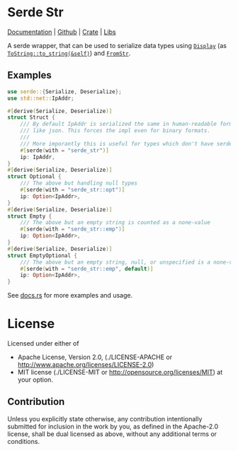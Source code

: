 ﻿Serde Str
=========

[Documentation][docs.rs] |
[Github][git] |
[Crate][crates.io] |
[Libs][lib.rs]

[docs.rs]: https://docs.rs/serde_str
[git]: https://github.com/tailhook/serde-str
[crates.io]: https://crates.io/crates/serde_str
[lib.rs]: https://lib.rs/serde_str
[`Display`]: https://doc.rust-lang.org/std/fmt/trait.Display.html
[`ToString`]: https://doc.rust-lang.org/std/string/trait.ToString.html
[`FromStr`]: https://doc.rust-lang.org/std/str/trait.FromStr.html

A serde wrapper, that can be used to serialize data types using [`Display`][]
(as [`ToString::to_string(&self)`][`ToString`]) and [`FromStr`][].

Examples
-------

```rust
use serde::{Serialize, Deserialize};
use std::net::IpAddr;

#[derive(Serialize, Deserialize)]
struct Struct {
	/// By default IpAddr is serialized the same in human-readable formats
	/// like json. This forces the impl even for binary formats.
	///
	/// More imporantly this is useful for types which don't have serde impl.
	#[serde(with = "serde_str")]
	ip: IpAddr,
}
#[derive(Serialize, Deserialize)]
struct Optional {
	/// The above but handling null types
	#[serde(with = "serde_str::opt")]
	ip: Option<IpAddr>,
}
#[derive(Serialize, Deserialize)]
struct Empty {
	/// The above but an empty string is counted as a none-value
	#[serde(with = "serde_str::emp")]
	ip: Option<IpAddr>,
}
#[derive(Serialize, Deserialize)]
struct EmptyOptional {
	/// The above but an empty string, null, or unspecified is a none-value.
	#[serde(with = "serde_str::emp", default)]
	ip: Option<IpAddr>,
}
```

See [docs.rs][] for more examples and usage.

License
=======

Licensed under either of

* Apache License, Version 2.0,
  (./LICENSE-APACHE or http://www.apache.org/licenses/LICENSE-2.0)
* MIT license (./LICENSE-MIT or http://opensource.org/licenses/MIT)
  at your option.

Contribution
------------

Unless you explicitly state otherwise, any contribution intentionally
submitted for inclusion in the work by you, as defined in the Apache-2.0
license, shall be dual licensed as above, without any additional terms or
conditions.

